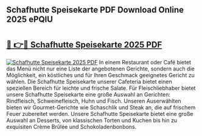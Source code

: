 ## Schafhutte Speisekarte PDF Download Online 2025 ePQlU

# <h2><a href="http://gcd27v.nevu.top/?p=Schafhutte+Speisekarte">🔗 👉🔴 Schafhutte Speisekarte 2025 PDF</a></h2>

[![Schafhutte Speisekarte 2025 PDF](https://i.imgur.com/dBaPXMq.png)](http://gcd27v.nevu.top/?p=Schafhutte+Speisekarte)
In einem Restaurant oder Café bietet das Menü nicht nur eine Liste der angebotenen Gerichte, sondern auch die Möglichkeit, ein köstliches und für Ihren Geschmack geeignetes Gericht zu wählen. Die Schafhutte Speisekarte unserer Cafeteria bietet einen speziellen Bereich für leichte und frische Salate. Für Fleischliebhaber bietet unsere Schafhutte Speisekarte eine große Auswahl an Gerichten: Rindfleisch, Schweinefleisch, Huhn und Fisch. Unseren Auserwählten bieten wir Gourmet-Gerichte wie Schaschlik und Steak an, die auf frischem Feuer zubereitet werden. Unsere Schafhutte Speisekarte bietet eine große Auswahl an Desserts, von klassischen Torten und Kuchen bis hin zu exquisiten Crème Brûlée und Schokoladenbonbons.
